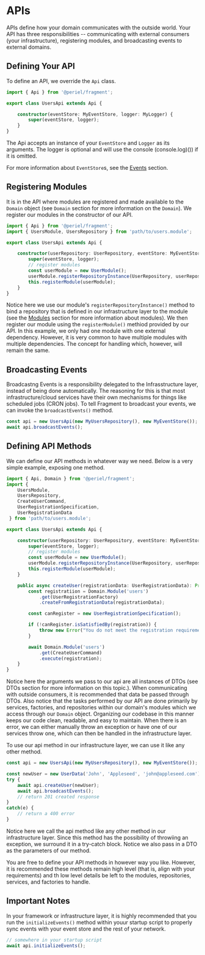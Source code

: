 # APIs
APIs define how your domain communicates with the outside world. Your API has three responsibilities -- communicating with external consumers (your infrastructure), registering modules, and broadcasting events to external domains.

## Defining Your API
To define an API, we override the `Api` class.
```ts
import { Api } from '@periel/fragment';

export class UsersApi extends Api {

    constructor(eventStore: MyEventStore, logger: MyLogger) {
        super(eventStore, logger);
    }
}
```
The Api accepts an instance of your `EventStore` and `Logger` as its arguments. The logger is optional and will use the console (console.log)()) if it is omitted.

For more information about `EventStore`s, see the [Events](./../event/README.md) section.

## Registering Modules
It is in the API where modules are registered and made available to the `Domain` object (see `Domain` section for more information on the `Domain`). We register our modules in the constructor of our API.
```ts
import { Api } from '@periel/fragment';
import { UsersModule, UsersRepository } from 'path/to/users.module';

export class UsersApi extends Api {

    constructor(userRepository: UserRepository, eventStore: MyEventStore, logger: MyLogger) {
        super(eventStore, logger);
        // register modules
        const userModule = new UserModule();
        userModule.registerRepositoryInstance(UserRepository, userRepository);
        this.registerModule(userModule);
    }
}
```
Notice here we use our module's `registerRepositoryInstance()` method to bind a repository that is defined in our infrastructure layer to the module (see the [Modules](./../module/README.md) section for more information about modules). We then register our module using the `registerModule()` methiod provided by our API. In this example, we only had one module with one external dependency. However, it is very common to have multiple modules with multiple dependencies. The concept for handling which, however, will remain the same.

## Broadcasting Events
Broadcastng Events is a responsibility delegated to the Infrasstructure layer, instead of being done automatically. The reasoning for this is that most infrastructure/cloud services have their own mechanisms for things like scheduled jobs (CRON jobs). To tell Fragment to broadcast your events, we can invoke the `broadcastEvents()` method.
```ts
const api = new UsersApi(new MyUsersRepository(), new MyEventStore());
await api.broadcastEvents();
```

## Defining API Methods
We can define our API methods in whatever way we need. Below is a very simple example, exposing one method.
```ts
import { Api, Domain } from '@periel/fragment';
import { 
    UsersModule, 
    UsersRepository, 
    CreateUserCommand, 
    UserRegistrationSpecification,
    UserRegistrationData
 } from 'path/to/users.module';

export class UsersApi extends Api {

    constructor(userRepository: UserRepository, eventStore: MyEventStore, logger: MyLogger) {
        super(eventStore, logger);
        // register modules
        const userModule = new UserModule();
        userModule.registerRepositoryInstance(UserRepository, userRepository);
        this.registerModule(userModule);
    }

    public async createUser(registrationData: UserRegistrationData): Promise<void> {
        const registratiion = Domain.Module('users')
            .get(UserRegistrationFactory)
            .createFromRegistrationData(registrationData);

        const canRegister = new UserRegistrationSpecification();

        if (!canRegister.isSatisfiedBy(registration)) {
            throw new Error("You do not meet the registration requirements");
        }

        await Domain.Module('users')
            .get(CreateUserCommand)
            .execute(registration);
    }
}
```
Notice here the arguments we pass to our api are all instances of DTOs (see DTOs section for more information on this topic.). When communicating with outside consumers, it is recommended that data be passed through DTOs. Also notice that the tasks performed by our API are done primarily by services, factories, and repositories within our domain's modules which we access through our `Domain` object. Organizing our codebase in this manner keeps our code clean, readable, and easy to maintain. When there is an error, we can either manually throw an exception or have one of our services throw one, which can then be handled in the infrastructure layer.

To use our api method in our infrastructure layer, we can use it like any other method.
```ts
const api = new UsersApi(new MyUsersRepository(), new MyEventStore());

const newUser = new UserData('John', 'Appleseed', 'john@appleseed.com');
try {
    await api.createUser(newUser);
    await api.broadcastEvents();
    // return 201 created response
}
catch(e) {
    // return a 400 error
}
```
Notice here we call the api method like any other method in our infrastructure layer. Since this method has the possibility of throwiing an exception, we surround it in a try-catch block. Notice we also pass in a DTO as the parameters of our method.

You are free to define your API methods in however way you like. However, it is recommended these methods remain high level (that is, align with your requirements) and th low level details be left to the modules, repositories, services, and factories to handle.

## Important Notes
In your framework or infrastructure layer, it is highly recommended that you run the `initializeEvents()` method within youur startup script to properly sync events with your event store and the rest of your network.
```ts
// somewhere in your startup script
await api.initializeEvents();
```